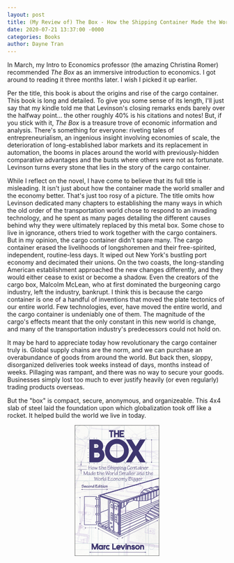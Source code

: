 ```yaml
---
layout: post
title: (My Review of) The Box - How the Shipping Container Made the World Smaller
date: 2020-07-21 13:37:00 -0000
categories: Books
author: Dayne Tran
---
```

 In March, my Intro to Economics professor (the amazing Christina Romer) recommended *The Box* as an immersive introduction to economics. I got around to reading it three months later. I wish I picked it up earlier.

 Per the title, this book is about the origins and rise of the cargo container. This book is long and detailed. To give you some sense of its length, I'll just say that my kindle told me that Levinson's closing remarks ends barely over the halfway point... the other roughly 40% is his citations and notes! But, if you stick with it, *The Box* is a treasure trove of economic information and analysis. There's something for everyone: riveting tales of entrepreneurialism, an ingenious insight involving economies of scale, the deterioration of long-established labor markets and its replacement in automation, the booms in places around the world with previously-hidden comparative advantages and the busts where others were not as fortunate. Levinson turns every stone that lies in the story of the cargo container.

 While I reflect on the novel, I have come to believe that its full title is misleading. It isn't just about how the container made the world smaller and the economy better. That's just too rosy of a picture. The title omits how Levinson dedicated many chapters to establishing the many ways in which the old order of the transportation world chose to respond to an invading technology, and he spent as many pages detailing the different causes behind why they were ultimately replaced by this metal box. Some chose to live in ignorance, others tried to work together with the cargo containers. But in my opinion, the cargo container didn't spare many. The cargo container erased the livelihoods of longshoremen and their free-spirited, independent, routine-less days. It wiped out New York's bustling port economy and decimated their unions. On the two coasts, the long-standing American establishment approached the new changes differently, and they would either cease to exist or become a shadow. Even the creators of the cargo box, Malcolm McLean, who at first dominated the burgeoning cargo industry, left the industry, bankrupt. I think this is because the cargo container is one of a handful of inventions that moved the plate tectonics of our entire world. Few technologies, ever, have moved the entire world, and the cargo container is undeniably one of them. The magnitude of the cargo's effects meant that the only constant in this new world is change, and many of the transportation industry's predecessors could not hold on.

It may be hard to appreciate today how revolutionary the cargo container truly is. Global supply chains are the norm, and we can purchase an overabundance of goods from around the world. But back then, sloppy, disorganized deliveries took weeks instead of days, months instead of weeks. Pillaging was rampant, and there was no way to secure your goods. Businesses simply lost too much to ever justify heavily (or even regularly) trading products overseas.

But the "box" is compact, secure, anonymous, and organizeable. This 4x4 slab of steel laid the foundation upon which globalization took off like a rocket. It helped build the world we live in today.

 <center><img src="/assets/images/the-box.jpg" height='300'><center>
